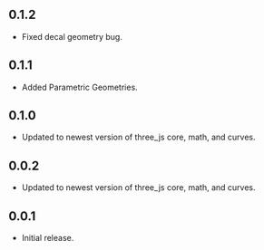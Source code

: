 ## 0.1.2

* Fixed decal geometry bug.

## 0.1.1

* Added Parametric Geometries.

## 0.1.0

* Updated to newest version of three_js core, math, and curves.

## 0.0.2

* Updated to newest version of three_js core, math, and curves.

## 0.0.1

* Initial release.